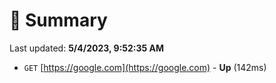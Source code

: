 # 📖 Summary
Last updated: **5/4/2023, 9:52:35 AM**

- `GET` [https://google.com](https://google.com) - **Up** (142ms)

